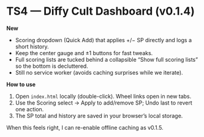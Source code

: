 # TS4 — Diffy Cult Dashboard (v0.1.4)

**New**
- Scoring dropdown (Quick Add) that applies +/− SP directly and logs a short history.
- Keep the center gauge and ±1 buttons for fast tweaks.
- Full scoring lists are tucked behind a collapsible “Show full scoring lists” so the bottom is decluttered.
- Still no service worker (avoids caching surprises while we iterate).

**How to use**
1. Open `index.html` locally (double-click). Wheel links open in new tabs.
2. Use the Scoring select → Apply to add/remove SP; Undo last to revert one action.
3. The SP total and history are saved in your browser’s local storage.

When this feels right, I can re-enable offline caching as v0.1.5.
